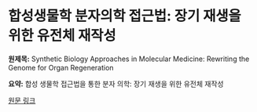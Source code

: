 # 합성생물학 분자의학 접근법: 장기 재생을 위한 유전체 재작성

**원제목:** Synthetic Biology Approaches in Molecular Medicine: Rewriting the Genome for Organ Regeneration

**요약:** 합성 생물학 접근법을 통한 분자 의학: 장기 재생을 위한 유전체 재작성

[원문 링크](https://scholar.google.com/scholar_url?url=https://www.researchgate.net/profile/Michael-Ethan-4/publication/393567167_Synthetic_Biology_Approaches_in_Molecular_Medicine_Rewriting_the_Genome_for_Organ_Regeneration/links/686fbee80d8ed26a9d59b210/Synthetic-Biology-Approaches-in-Molecular-Medicine-Rewriting-the-Genome-for-Organ-Regeneration.pdf&hl=ko&sa=X&d=1485315259030843051&ei=6ip1aMKLM8CP6rQPj7qX-QQ&scisig=AAZF9b9z8-mG7AM9ZaK0kmYye-3o&oi=scholaralrt&hist=BNQUaiIAAAAJ:16444889702863668414:AAZF9b-BSRuuk59VfwbFCe84iYI_&html=&pos=2&folt=kw-top)
